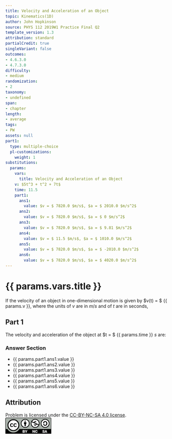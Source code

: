 ```yaml
---
title: Velocity and Acceleration of an Object
topic: Kinematics(1D)
author: John Hopkinson
source: PHYS 112 2019W1 Practice Final Q2
template_version: 1.3
attribution: standard
partialCredit: true
singleVariant: false
outcomes:
- 4.6.3.0
- 4.7.3.0
difficulty:
- medium
randomization:
- 2
taxonomy:
- undefined
span:
- chapter
length:
- average
tags:
- PW
assets: null
part1:
  type: multiple-choice
  pl-customizations:
    weight: 1
substitutions:
  params:
    vars:
      title: Velocity and Acceleration of an Object
    v: $5t^3 + t^2 + 7t$
    time: 11.5
    part1:
      ans1:
        value: $v = $ 7820.0 $m/s$, $a = $ 2010.0 $m/s^2$
      ans2:
        value: $v = $ 7820.0 $m/s$, $a = $ 0 $m/s^2$
      ans3:
        value: $v = $ 7820.0 $m/s$, $a = $ 9.81 $m/s^2$
      ans4:
        value: $v = $ 11.5 $m/s$, $a = $ 1010.0 $m/s^2$
      ans5:
        value: $v = $ 7820.0 $m/s$, $a = $ -2010.0 $m/s^2$
      ans6:
        value: $v = $ 7820.0 $m/s$, $a = $ 4020.0 $m/s^2$
---
```

# {{ params.vars.title }}
If the velocity of an object in one-dimensional motion is given by $v(t) = $ {{ params.v }}, where the units of $v$ are in $m/s$ and of $t$ are in seconds,

## Part 1

The velocity and acceleration of the object at $t = $ {{ params.time }} $s$ are:

### Answer Section

- {{ params.part1.ans1.value }}
- {{ params.part1.ans2.value }}
- {{ params.part1.ans3.value }}
- {{ params.part1.ans4.value }}
- {{ params.part1.ans5.value }}
- {{ params.part1.ans6.value }}

## Attribution

Problem is licensed under the [CC-BY-NC-SA 4.0 license](https://creativecommons.org/licenses/by-nc-sa/4.0/).<br> ![The Creative Commons 4.0 license requiring attribution-BY, non-commercial-NC, and share-alike-SA license.](https://raw.githubusercontent.com/firasm/bits/master/by-nc-sa.png)